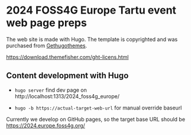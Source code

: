 # 2024 FOSS4G Europe Tartu event web page preps

The web site is made with Hugo. The template is copyrighted and was purchased from [Gethugothemes](https://gethugothemes.com/).

https://download.themefisher.com/ght-licens.html

## Content development with Hugo

- `hugo server` find dev page on http://localhost:1313/2024_foss4g_europe/

- `hugo -b https://actual-target-web-url` for manual override baseurl

Currently we develop on GitHub pages, so the target base URL should be <https://2024.europe.foss4g.org/>





